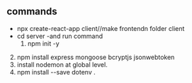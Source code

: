 ## commands
* npx create-react-app client//make frontendn folder client
* cd server -and run command
   1. npm init -y
2. npm install express mongoose bcryptjs jsonwebtoken
3. install nodemon at global level.
4. npm install --save dotenv    <!-- to use process -->. 